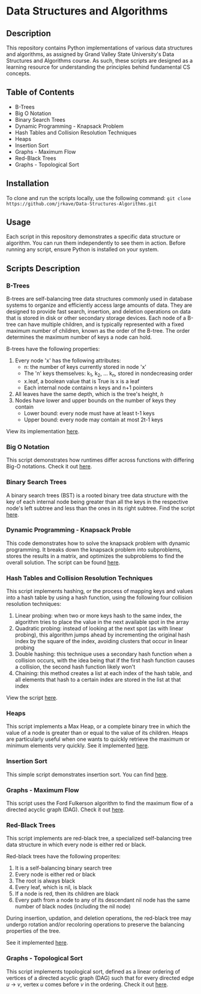 # Data Structures and Algorithms
## Description
This repository contains Python implementations of various data structures and algorithms, as assigned by Grand Valley State University's Data Structures and Algorithms course. As such, these scripts are designed as a learning resource for understanding the principles behind fundamental CS concepts.

## Table of Contents
- B-Trees
- Big O Notation
- Binary Search Trees
- Dynamic Programming - Knapsack Problem
- Hash Tables and Collision Resolution Techniques
- Heaps
- Insertion Sort
- Graphs - Maximum Flow
- Red-Black Trees
- Graphs - Topological Sort

## Installation
To clone and run the scripts locally, use the following command:
`git clone https://github.com/jrkave/Data-Structures-Algorithms.git`

## Usage
Each script in this repository demonstrates a specific data structure or algorithm. You can run them independently to see them in action. Before running any script, ensure Python is installed on your system.

## Scripts Description
### B-Trees
B-trees are self-balancing tree data structures commonly used in database systems to organize and efficiently access large amounts of data. They are designed to provide fast search, insertion, and deletion operations on data that is stored in disk or other secondary storage devices. Each node of a B-tree can have multiple children, and is typically represented with a fixed maximum number of children, known as the order of the B-tree. The order determines the maximum number of keys a node can hold.

B-trees have the following properties:
1. Every node 'x' has the following attributes:
   - n: the number of keys currently stored in node 'x'
   - The 'n' keys themselves: k<sub>1</sub>, k<sub>2</sub>, ... k<sub>n</sub>, stored in nondecreasing order
   - x.leaf, a boolean value that is True is x is a leaf
   - Each internal node contains n keys and n+1 pointers
2. All leaves have the same depth, which is the tree's height, _h_
3. Nodes have lower and upper bounds on the number of keys they contain
   - Lower bound: every node must have at least t-1 keys
   - Upper bound: every node may contain at most 2t-1 keys

View its implementation [here](https://github.com/jrkave/Data-Structures-Algorithms/blob/main/b_trees.py/).

### Big O Notation
This script demonstrates how runtimes differ across functions with differing Big-O notations. Check it out [here](https://github.com/jrkave/Data-Structures-Algorithms/blob/main/big_o_notation.py/).

### Binary Search Trees
A binary search trees (BST) is a rooted binary tree data structure with the key of each internal node being greater than all the keys in the respective node's left subtree and less than the ones in its right subtree. Find the script [here](https://github.com/jrkave/Data-Structures-Algorithms/blob/main/bst.py/). 

### Dynamic Programming - Knapsack Proble
This code demonstrates how to solve the knapsack problem with dynamic programming. It breaks down the knapsack problem into subproblems, stores the results in a matrix, and optimizes the subproblems to find the overall solution. The script can be found [here](https://github.com/jrkave/Data-Structures-Algorithms/blob/main/dp_knapsack.py/).

### Hash Tables and Collision Resolution Techniques
This script implements hashing, or the process of mapping keys and values into a hash table by using a hash function, using the following four collision resolution techniques:
1. Linear probing: when two or more keys hash to the same index, the algorithm tries to place the value in the next available spot in the array
2. Quadratic probing: instead of looking at the next spot (as with linear probing), this algorithm jumps ahead by incrementing the original hash index by the square of the index, avoiding clusters that occur in linear probing
3. Double hashing: this technique uses a secondary hash function when a collision occurs, with the idea being that if the first hash function causes a collision, the second hash function likely won't 
4. Chaining: this method creates a list at each index of the hash table, and all elements that hash to a certain index are stored in the list at that index

View the script [here](https://github.com/jrkave/Data-Structures-Algorithms/blob/main/hash_tables.py/).

### Heaps
This script implements a Max Heap, or a complete binary tree in which the value of a node is greater than or equal to the value of its children. Heaps are particularly useful when one wants to quickly retrieve the maximum or minimum elements very quickly. See it implemented [here](https://github.com/jrkave/Data-Structures-Algorithms/blob/main/heaps.py/).

### Insertion Sort
This simple script demonstrates insertion sort. You can find [here](https://github.com/jrkave/Data-Structures-Algorithms/blob/main/insertion_sort.py/). 

### Graphs - Maximum Flow
This script uses the Ford Fulkerson algorithm to find the maximum flow of a directed acyclic graph (DAG). Check it out [here](https://github.com/jrkave/Data-Structures-Algorithms/blob/main/maximum_flow.py/).

### Red-Black Trees
This script implements are red-black tree, a specialized self-balancing tree data structure in which every node is either red or black. 

Red-black trees have the following properites:
1. It is a self-balancing binary search tree
2. Every node is either red or black
3. The root is always black
4. Every leaf, which is nil, is black
5. If a node is red, then its children are black
6. Every path from a node to any of its descendant nil node has the same number of black nodes (including the nil node)

During insertion, updation, and deletion operations, the red-black tree may undergo rotation and/or recoloring operations to preserve the balancing properties of the tree.

See it implemented [here](https://github.com/jrkave/Data-Structures-Algorithms/blob/main/rb_trees.py/).

### Graphs - Topological Sort
This script implements topological sort, defined as a linear ordering of vertices of a directed acyclic graph (DAG) such that for every directed edge _u_ -> _v_, vertex _u_ comes before _v_ in the ordering. Check it out [here](https://github.com/jrkave/Data-Structures-Algorithms/blob/main/top_sort.py/).


